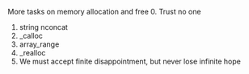 More tasks on memory allocation and free
0. Trust no one
1. string nconcat
2. _calloc
3. array_range
4. _realloc
5. We must accept finite disappointment, but never lose infinite hope
